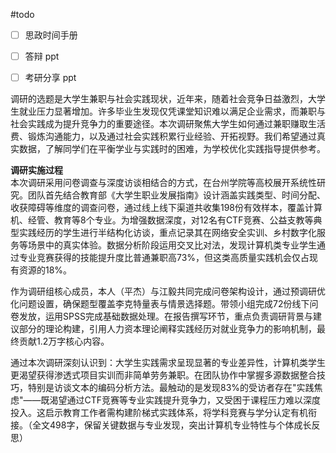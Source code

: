 #todo 
- [ ] 思政时间手册
- [ ] 答辩 ppt
- [ ] 考研分享 ppt




调研的选题是大学生兼职与社会实践现状，近年来，随着社会竞争日益激烈，大学生就业压力显著增加。许多毕业生发现仅凭课堂知识难以满足企业需求，而兼职与社会实践成为提升竞争力的重要途径。本次调研聚焦大学生如何通过兼职赚取生活费、锻炼沟通能力，以及通过社会实践积累行业经验、开拓视野。我们希望通过真实数据，了解同学们在平衡学业与实践时的困难，为学校优化实践指导提供参考。

**调研实施过程**  
本次调研采用问卷调查与深度访谈相结合的方式，在台州学院等高校展开系统性研究。团队首先结合教育部《大学生职业发展指南》设计涵盖实践类型、时间分配、收获障碍等维度的调查问卷，通过线上线下渠道共收集198份有效样本，覆盖计算机、经管、教育等8个专业。为增强数据深度，对12名有CTF竞赛、公益支教等典型实践经历的学生进行半结构化访谈，重点记录其在网络安全实训、乡村数字化服务等场景中的真实体验。数据分析阶段运用交叉比对法，发现计算机类专业学生通过专业竞赛获得的技能提升度比普通兼职高73%，但这类高质量实践机会仅占现有资源的18%。

作为调研组核心成员，本人（平杰）与江毅共同完成问卷架构设计，通过预调研优化问题设置，确保题型覆盖李克特量表与情景选择题。带领小组完成72份线下问卷发放，运用SPSS完成基础数据处理。在报告撰写环节，重点负责调研背景与建议部分的理论构建，引用人力资本理论阐释实践经历对就业竞争力的影响机制，最终贡献1.2万字核心内容。

通过本次调研深刻认识到：大学生实践需求呈现显著的专业差异性，计算机类学生更渴望获得渗透式项目实训而非简单劳务兼职。在团队协作中掌握多源数据整合技巧，特别是访谈文本的编码分析方法。最触动的是发现83%的受访者存在"实践焦虑"——既渴望通过CTF竞赛等专业实践提升竞争力，又受困于课程压力难以深度投入。这启示教育工作者需构建阶梯式实践体系，将学科竞赛与学分认定有机衔接。（全文498字，保留关键数据与专业发现，突出计算机专业特性与个体成长反思）